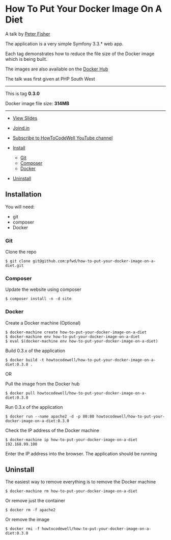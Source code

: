 # How To Put Your Docker Image On A Diet
A talk by [Peter Fisher](http://peterfisher.me.uk/event/how-to-put-your-docker-image-diet/)

The application is a very simple Symfony 3.3.* web app.

Each tag demonstrates how to reduce the file size of the Docker image which is being built.

The images are also available on the [Docker Hub](https://hub.docker.com/r/howtocodewell/how-to-put-your-docker-image-on-a-diet/)


The talk was first given at PHP South West

---

This is tag **0.3.0**

Docker image file size: **314MB**

---

- [View Slides](http://peterfisher.me.uk)
- [Joind.in](http://peterfisher.me.uk)
- [Subscribe to HowToCodeWell YouTube channel](http://bit.ly/2wf9ufB)


- [Install](#install)
  -  [Git](#git)
  -  [Composer](#composer)
  -  [Docker](#docker)
- [Uninstall](#uninstall)


## Installation

You will need:
- git
- composer
- Docker

### Git

Clone the repo

```
$ git clone git@github.com:pfwd/how-to-put-your-docker-image-on-a-diet.git
```
### Composer

Update the website using composer

```
$ composer install -n -d site
```

### Docker

Create a Docker machine (Optional)

```
$ docker-machine create how-to-put-your-docker-image-on-a-diet
$ docker-machine env how-to-put-your-docker-image-on-a-diet
$ eval $(docker-machine env how-to-put-your-docker-image-on-a-diet)
```

Build 0.3.x of the application

```
$ docker build -t howtocodewell/how-to-put-your-docker-image-on-a-diet:0.3.0 .
```

OR

Pull the image from the Docker hub

```
$ docker pull howtocodewell/how-to-put-your-docker-image-on-a-diet:0.3.0
```


Run 0.3.x of the application

```
$ docker run --name apache2 -d -p 80:80 howtocodewell/how-to-put-your-docker-image-on-a-diet:0.3.0
```

Check the IP address of the Docker machine

```
$ docker-machine ip how-to-put-your-docker-image-on-a-diet
192.168.99.100
```

Enter the IP address into the browser. The application should be running

## Uninstall

The easiest way to remove everything is to remove the Docker machine

```
$ docker-machine rm how-to-put-your-docker-image-on-a-diet
```

Or remove just the container

```
$ docker rm -f apache2
```


Or remove the image

```
$ docker rmi -f howtocodewell/how-to-put-your-docker-image-on-a-diet:0.3.0
```
